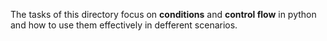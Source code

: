 The tasks of this directory focus on **conditions** and **control flow** in python and how
to use them effectively in defferent scenarios.
